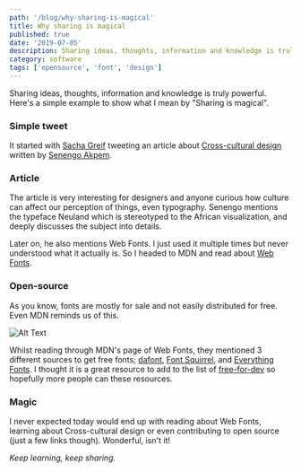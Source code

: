 ```yaml
---
path: '/blog/why-sharing-is-magical'
title: Why sharing is magical
published: true
date: '2019-07-05'
description: Sharing ideas, thoughts, information and knowledge is truly powerful. Here's a simple example to show what I mean by "Sharing is magical"
category: software
tags: ['opensource', 'font', 'design']
---
```


Sharing ideas, thoughts, information and knowledge is truly powerful. Here's a simple example to show what I mean by "Sharing is magical".

### Simple tweet

It started with [Sacha Greif](https://sachagreif.com/) tweeting an article about [Cross-cultural design](https://twitter.com/SachaGreif/status/1235007681695375361) written by [Senengo Akpem](https://twitter.com/senongo).

### Article

The article is very interesting for designers and anyone curious how culture can affect our perception of things, even typography. Senengo mentions the typeface Neuland which is stereotyped to the African visualization, and deeply discusses the subject into details.

Later on, he also mentions Web Fonts. I just used it multiple times but never understood what it actually is. So I headed to MDN and read about [Web Fonts](https://developer.mozilla.org/en-US/docs/Learn/CSS/Styling_text/Web_fonts).

### Open-source

As you know, fonts are mostly for sale and not easily distributed for free. Even MDN reminds us of this.

![Alt Text](https://dev-to-uploads.s3.amazonaws.com/i/x2o2qoc2139njuha8uj7.png)

Whilst reading through MDN's page of Web Fonts, they mentioned 3 different sources to get free fonts; [dafont](https://www.dafont.com/), [Font Squirrel](https://www.fontsquirrel.com), and [Everything Fonts](https://everythingfonts.com). I thought it is a great resource to add to the list of [free-for-dev](https://free-for.dev/#/?id=code-quality) so hopefully more people can these resources.

### Magic

I never expected today would end up with reading about Web Fonts, learning about Cross-cultural design or even contributing to open source (just a few links though). Wonderful, isn't it!

_Keep learning, keep sharing._
